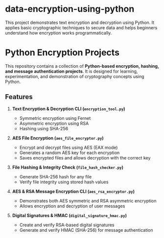 # data-encryption-using-python
This project demonstrates text encryption and decryption using Python. It applies basic cryptographic techniques to secure data and helps beginners understand how encryption works programmatically.

# Python Encryption Projects

This repository contains a collection of **Python-based encryption, hashing, and message authentication projects**. It is designed for learning, experimentation, and demonstration of cryptography concepts using Python.

## Features

1. **Text Encryption & Decryption CLI (`encryption_tool.py`)**
   - Symmetric encryption using Fernet
   - Asymmetric encryption using RSA
   - Hashing using SHA-256

2. **AES File Encryption (`aes_file_encryptor.py`)**
   - Encrypt and decrypt files using AES (EAX mode)
   - Generates a random AES key for each encryption
   - Saves encrypted files and allows decryption with the correct key

3. **File Hashing & Integrity Check (`file_hash_checker.py`)**
   - Generate SHA-256 hash for any file
   - Verify file integrity using stored hash values

4. **AES & RSA Message Encryption CLI (`aes_rsa_encryptor.py`)**
   - Demonstrates both AES symmetric and RSA asymmetric encryption
   - Allows encryption and decryption of user messages

5. **Digital Signatures & HMAC (`digital_signature_hmac.py`)**
   - Create and verify RSA-based digital signatures
   - Generate and verify HMAC (SHA-256) for message authentication

